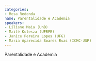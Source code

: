 ```yaml
---
categories:
- Mesa Redonda
name: Parentalidade e Academia
speakers:
- Liliane Maia (UnB)
- Maité Kulesza (UFRPE)
- Janice Pereira Lopes (UFG)
- Maria Aparecida Soares Ruas (ICMC-USP)
---
```


Parentalidade e Academia